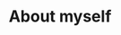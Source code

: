 <h1 align="center">About myself</h1>


<table align="center>
  <tr>
    <th>Skill</th>
    <th>contribute</th>
  </tr>
  <tr>
    <img src="[![Anurag's GitHub stats](https://github-readme-stats.vercel.app/api?username=ShimejiAnna4191)](https://github.com/anuraghazra/github-readme-stats)">
  </tr>
</table>


